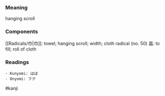 ### Meaning

hanging scroll

### Components

[[Radicals/巾|巾]]: towel; hanging scroll; width; cloth radical (no. 50) 畐: to fill; roll of cloth

### Readings

```
- Kunyomi: はば
- Onyomi: フク
```

#kanji